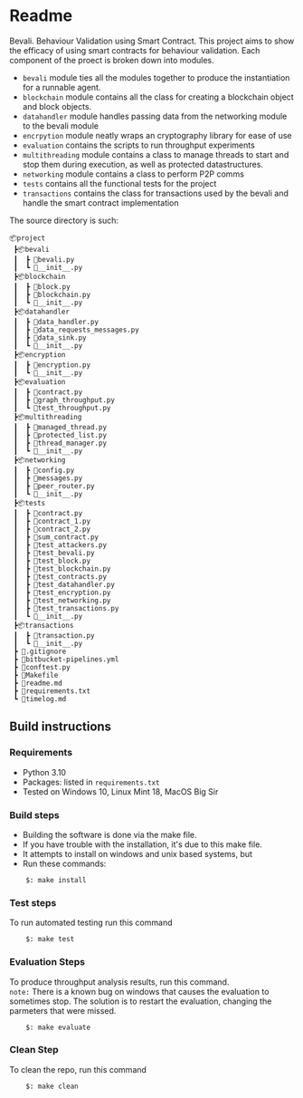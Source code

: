 # Readme

Bevali. Behaviour Validation using Smart Contract.
This project aims to show the efficacy of using smart contracts for behaviour validation.
Each component of the proect is broken down into modules. 
* `bevali` module ties all the modules together to produce the instantiation for a runnable agent. 
* `blockchain` module contains all the class for creating a blockchain object and block objects. 
* `datahandler` module handles passing data from the networking module to the bevali module
* `encrpytion` module neatly wraps an cryptography library for ease of use
* `evaluation` contains the scripts to run throughput experiments
* `multithreading` module contains a class to manage threads to start and stop them during execution, as well as protected datastructures.
* `networking` module contains a class to perform P2P comms
* `tests` contains all the functional tests for the project
* `transactions` contains the class for transactions used by the bevali and handle the smart contract implementation

The source directory is such:
```
📦project
 ┣📦bevali
 ┃  ┣ 📜bevali.py
 ┃  ┗ 📜__init__.py
 ┣📦blockchain
 ┃  ┣ 📜block.py
 ┃  ┣ 📜blockchain.py
 ┃  ┗ 📜__init__.py
 ┣📦datahandler
 ┃  ┣ 📜data_handler.py
 ┃  ┣ 📜data_requests_messages.py
 ┃  ┣ 📜data_sink.py
 ┃  ┗ 📜__init__.py
 ┣📦encryption
 ┃  ┣ 📜encryption.py
 ┃  ┗ 📜__init__.py
 ┣📦evaluation
 ┃  ┣ 📜contract.py
 ┃  ┣ 📜graph_throughput.py
 ┃  ┗ 📜test_throughput.py
 ┣📦multithreading
 ┃  ┣ 📜managed_thread.py
 ┃  ┣ 📜protected_list.py
 ┃  ┣ 📜thread_manager.py
 ┃  ┗ 📜__init__.py
 ┣📦networking
 ┃  ┣ 📜config.py
 ┃  ┣ 📜messages.py
 ┃  ┣ 📜peer_router.py
 ┃  ┗ 📜__init__.py
 ┣📦tests
 ┃  ┣ 📜contract.py
 ┃  ┣ 📜contract_1.py
 ┃  ┣ 📜contract_2.py
 ┃  ┣ 📜sum_contract.py
 ┃  ┣ 📜test_attackers.py
 ┃  ┣ 📜test_bevali.py
 ┃  ┣ 📜test_block.py
 ┃  ┣ 📜test_blockchain.py
 ┃  ┣ 📜test_contracts.py
 ┃  ┣ 📜test_datahandler.py
 ┃  ┣ 📜test_encryption.py
 ┃  ┣ 📜test_networking.py
 ┃  ┣ 📜test_transactions.py
 ┃  ┗ 📜__init__.py
 ┣📦transactions
 ┃  ┣ 📜transaction.py
 ┃  ┗ 📜__init__.py
 ┣ 📜.gitignore
 ┣ 📜bitbucket-pipelines.yml
 ┣ 📜conftest.py
 ┣ 📜Makefile
 ┣ 📜readme.md
 ┣ 📜requirements.txt
 ┗ 📜timelog.md
```

## Build instructions

### Requirements


* Python 3.10
* Packages: listed in `requirements.txt` 
* Tested on Windows 10, Linux Mint 18, MacOS Big Sir



### Build steps

* Building the software is done via the make file.
* If you have trouble with the installation, it's due to this make file.
* It attempts to install on windows and unix based systems, but
* Run these commands:
```
    $: make install
```

### Test steps

To run automated testing run this command
```
    $: make test
```

### Evaluation Steps

To produce throughput analysis results, run this command. <br />
`note:` There is a known bug on windows that causes the evaluation to sometimes stop. The solution is to restart the evaluation, changing the parmeters that were missed.
```
    $: make evaluate
```

### Clean Step

To clean the repo, run this command
```
    $: make clean
```
